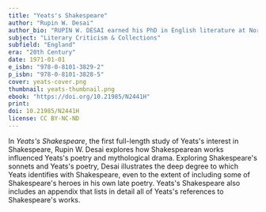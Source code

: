 ```yaml
---
title: "Yeats's Shakespeare"
author: "Rupin W. Desai"
author_bio: "RUPIN W. DESAI earned his PhD in English literature at Northwestern University, on a Fulbright scholarship. He returned to India where he became a professor of English at Delhi University and the founding editor of the journal Hamlet Studies."
subject: "Literary Criticism & Collections"
subfield: "England"
era: "20th Century"
date: 1971-01-01
e_isbn: "978-0-8101-3829-2"
p_isbn: "978-0-8101-3828-5"
cover: yeats-cover.png
thumbnail: yeats-thumbnail.png
ebook: "https://doi.org/10.21985/N2441H"
print:
doi: 10.21985/N2441H
license: CC BY-NC-ND
---
```

In _Yeats's Shakespeare_, the first full-length study of Yeats's interest in Shakespeare, Rupin W. Desai explores how Shakespearean works influenced Yeats's poetry and mythological drama. Exploring Shakespeare's sonnets and Yeats's poetry, Desai illustrates the deep degree to which Yeats identifies with Shakespeare, even to the extent of including some of Shakespeare's heroes in his own late poetry. Yeats's Shakespeare also includes an appendix that lists in detail all of Yeats's references to Shakespeare's works.
